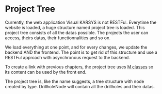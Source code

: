 # Project Tree
Currently, the web application Visual KARSYS is not RESTFul. Everytime the website is loaded, a huge structure named project tree is loaded. This project tree consists of all the datas possible. The projects the user can access, theirs datas, their functionnalities and so on.

We load everything at one point, and for every changes, we update the backend AND the frontend. The point is to get rid of this structure and use a RESTFul approach with asynchronous request to the backend.

To create a link with previous chapters, the project tree uses [M classes](mclasses.md) so its content can be used by the front end.

The project tree is, like the name suggests, a tree structure with node created by type. DrillholeNode will contain all the drillholes and their datas.
